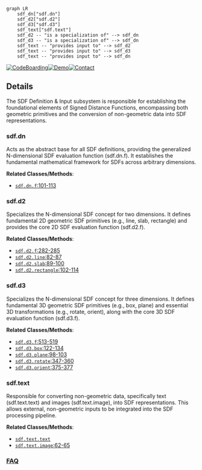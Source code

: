 ```mermaid
graph LR
    sdf_dn["sdf.dn"]
    sdf_d2["sdf.d2"]
    sdf_d3["sdf.d3"]
    sdf_text["sdf.text"]
    sdf_d2 -- "is a specialization of" --> sdf_dn
    sdf_d3 -- "is a specialization of" --> sdf_dn
    sdf_text -- "provides input to" --> sdf_d2
    sdf_text -- "provides input to" --> sdf_d3
    sdf_text -- "provides input to" --> sdf_dn
```

[![CodeBoarding](https://img.shields.io/badge/Generated%20by-CodeBoarding-9cf?style=flat-square)](https://github.com/CodeBoarding/GeneratedOnBoardings)[![Demo](https://img.shields.io/badge/Try%20our-Demo-blue?style=flat-square)](https://www.codeboarding.org/demo)[![Contact](https://img.shields.io/badge/Contact%20us%20-%20contact@codeboarding.org-lightgrey?style=flat-square)](mailto:contact@codeboarding.org)

## Details

The SDF Definition & Input subsystem is responsible for establishing the foundational elements of Signed Distance Functions, encompassing both geometric primitives and the conversion of non-geometric data into SDF representations.

### sdf.dn
Acts as the abstract base for all SDF definitions, providing the generalized N-dimensional SDF evaluation function (sdf.dn.f). It establishes the fundamental mathematical framework for SDFs across arbitrary dimensions.


**Related Classes/Methods**:

- <a href="https://github.com/fogleman/sdf/blob/main/sdf/dn.py#L101-L113" target="_blank" rel="noopener noreferrer">`sdf.dn.f`:101-113</a>


### sdf.d2
Specializes the N-dimensional SDF concept for two dimensions. It defines fundamental 2D geometric SDF primitives (e.g., line, slab, rectangle) and provides the core 2D SDF evaluation function (sdf.d2.f).


**Related Classes/Methods**:

- <a href="https://github.com/fogleman/sdf/blob/main/sdf/d2.py#L282-L285" target="_blank" rel="noopener noreferrer">`sdf.d2.f`:282-285</a>
- <a href="https://github.com/fogleman/sdf/blob/main/sdf/d2.py#L82-L87" target="_blank" rel="noopener noreferrer">`sdf.d2.line`:82-87</a>
- <a href="https://github.com/fogleman/sdf/blob/main/sdf/d2.py#L89-L100" target="_blank" rel="noopener noreferrer">`sdf.d2.slab`:89-100</a>
- <a href="https://github.com/fogleman/sdf/blob/main/sdf/d2.py#L102-L114" target="_blank" rel="noopener noreferrer">`sdf.d2.rectangle`:102-114</a>


### sdf.d3
Specializes the N-dimensional SDF concept for three dimensions. It defines fundamental 3D geometric SDF primitives (e.g., box, plane) and essential 3D transformations (e.g., rotate, orient), along with the core 3D SDF evaluation function (sdf.d3.f).


**Related Classes/Methods**:

- <a href="https://github.com/fogleman/sdf/blob/main/sdf/d3.py#L513-L519" target="_blank" rel="noopener noreferrer">`sdf.d3.f`:513-519</a>
- <a href="https://github.com/fogleman/sdf/blob/main/sdf/d3.py#L122-L134" target="_blank" rel="noopener noreferrer">`sdf.d3.box`:122-134</a>
- <a href="https://github.com/fogleman/sdf/blob/main/sdf/d3.py#L98-L103" target="_blank" rel="noopener noreferrer">`sdf.d3.plane`:98-103</a>
- <a href="https://github.com/fogleman/sdf/blob/main/sdf/d3.py#L347-L360" target="_blank" rel="noopener noreferrer">`sdf.d3.rotate`:347-360</a>
- <a href="https://github.com/fogleman/sdf/blob/main/sdf/d3.py#L375-L377" target="_blank" rel="noopener noreferrer">`sdf.d3.orient`:375-377</a>


### sdf.text
Responsible for converting non-geometric data, specifically text (sdf.text.text) and images (sdf.text.image), into SDF representations. This allows external, non-geometric inputs to be integrated into the SDF processing pipeline.


**Related Classes/Methods**:

- <a href="https://github.com/fogleman/sdf/blob/main/sdf/text.py" target="_blank" rel="noopener noreferrer">`sdf.text.text`</a>
- <a href="https://github.com/fogleman/sdf/blob/main/sdf/text.py#L62-L65" target="_blank" rel="noopener noreferrer">`sdf.text.image`:62-65</a>




### [FAQ](https://github.com/CodeBoarding/GeneratedOnBoardings/tree/main?tab=readme-ov-file#faq)